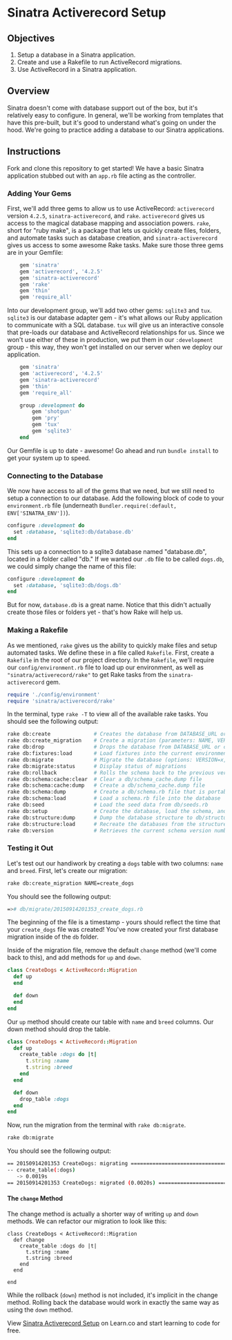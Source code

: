 # Sinatra Activerecord Setup


## Objectives

1. Setup a database in a Sinatra application.
2. Create and use a Rakefile to run ActiveRecord migrations.
3. Use ActiveRecord in a Sinatra application.

## Overview

Sinatra doesn't come with database support out of the box, but it's relatively easy to configure. In general, we'll be working from templates that have this pre-built, but it's good to understand what's going on under the hood. We're going to practice adding a database to our Sinatra applications.

## Instructions

Fork and clone this repository to get started! We have a basic Sinatra application stubbed out with an `app.rb` file acting as the controller.

### Adding Your Gems

First, we'll add three gems to allow us to use ActiveRecord: `activerecord` version `4.2.5`, `sinatra-activerecord`, and `rake`. `activerecord` gives us access to the magical database mapping and association powers. `rake`, short for "ruby make", is a package that lets us quickly create files, folders, and automate tasks such as database creation, and `sinatra-activerecord` gives us access to some awesome Rake tasks. Make sure those three gems are in your Gemfile:

```ruby
 	gem 'sinatra'
	gem 'activerecord', '4.2.5'
	gem 'sinatra-activerecord'
	gem 'rake'
	gem 'thin'
	gem 'require_all'
```

Into our development group, we'll add two other gems: `sqlite3` and `tux`. `sqlite3` is our database adapter gem - it's what allows our Ruby application to communicate with a SQL database. `tux` will give us an interactive console that pre-loads our database and ActiveRecord relationships for us. Since we won't use either of these in production, we put them in our `:development` group - this way, they won't get installed on our server when we deploy our application.

```ruby
 	gem 'sinatra'
	gem 'activerecord', '4.2.5'
	gem 'sinatra-activerecord'
	gem 'thin'
	gem 'require_all'

	group :development do
		gem 'shotgun'
		gem 'pry'
		gem 'tux'
		gem 'sqlite3'
	end
```

Our Gemfile is up to date - awesome! Go ahead and run `bundle install` to get your system up to speed.

### Connecting to the Database

We now have access to all of the gems that we need, but we still need to setup a connection to our database. Add the following block of code to your `environment.rb` file (underneath `Bundler.require(:default, ENV['SINATRA_ENV'])`).

```ruby
configure :development do
  set :database, 'sqlite3:db/database.db'
end
```

This sets up a connection to a sqlite3 database named "database.db", located in a folder called "db." If we wanted our `.db` file to be called `dogs.db`, we could simply change the name of this file:

```ruby
configure :development do
  set :database, 'sqlite3:db/dogs.db'
end
```

But for now, `database.db` is a great name. Notice that this didn't actually create those files or folders yet - that's how Rake will help us.

### Making a Rakefile

As we mentioned, `rake` gives us the ability to quickly make files and setup automated tasks. We define these in a file called `Rakefile`. First, create a `Rakefile` in the root of our project directory. In the `Rakefile`, we'll require our `config/environment.rb` file to load up our environment, as well as `"sinatra/activerecord/rake"` to get Rake tasks from the `sinatra-activerecord` gem.

```ruby
require './config/environment'
require 'sinatra/activerecord/rake'
```

In the terminal, type `rake -T` to view all of the available rake tasks. You should see the following output:

```bash
rake db:create              # Creates the database from DATABASE_URL or config/database.yml for...
rake db:create_migration    # Create a migration (parameters: NAME, VERSION)
rake db:drop                # Drops the database from DATABASE_URL or config/database.yml for t...
rake db:fixtures:load       # Load fixtures into the current environment's database
rake db:migrate             # Migrate the database (options: VERSION=x, VERBOSE=false, SCOPE=blog)
rake db:migrate:status      # Display status of migrations
rake db:rollback            # Rolls the schema back to the previous version (specify steps w/ S...
rake db:schema:cache:clear  # Clear a db/schema_cache.dump file
rake db:schema:cache:dump   # Create a db/schema_cache.dump file
rake db:schema:dump         # Create a db/schema.rb file that is portable against any DB suppor...
rake db:schema:load         # Load a schema.rb file into the database
rake db:seed                # Load the seed data from db/seeds.rb
rake db:setup               # Create the database, load the schema, and initialize with the see...
rake db:structure:dump      # Dump the database structure to db/structure.sql
rake db:structure:load      # Recreate the databases from the structure.sql file
rake db:version             # Retrieves the current schema version number
```

### Testing it Out

Let's test out our handiwork by creating a `dogs` table with two columns: `name` and `breed`. First, let's create our migration:

```bash
rake db:create_migration NAME=create_dogs
```
You should see the following output:

```bash
=># db/migrate/20150914201353_create_dogs.rb
```
 The beginning of the file is a timestamp - yours should reflect the time that your `create_dogs` file was created! You've now created your first database migration inside of the `db` folder.

Inside of the migration file, remove the default `change` method (we'll come back to this), and add methods for `up` and `down`.

```ruby
class CreateDogs < ActiveRecord::Migration
  def up
  end

  def down
  end
end
```

Our `up` method should create our table with `name` and `breed` columns. Our down method should drop the table.

```ruby
class CreateDogs < ActiveRecord::Migration
  def up
    create_table :dogs do |t|
      t.string :name
      t.string :breed
    end
  end

  def down
  	drop_table :dogs
  end
end
```

Now, run the migration from the terminal with `rake db:migrate`.

```bash
rake db:migrate
```

You should see the following output:

```bash
== 20150914201353 CreateDogs: migrating =======================================
-- create_table(:dogs)
   -> 0.0019s
== 20150914201353 CreateDogs: migrated (0.0020s) ==============================
```

#### The `change` Method
The change method is actually a shorter way of writing `up` and `down` methods. We can refactor our migration to look like this:

```
class CreateDogs < ActiveRecord::Migration
  def change
    create_table :dogs do |t|
      t.string :name
      t.string :breed
    end
  end

end
```
While the rollback (`down`) method is not included, it's implicit in the change method. Rolling back the database would work in exactly the same way as using the `down` method.

<p data-visibility='hidden'>View <a href='https://learn.co/lessons/sinatra-activerecord-setup' title='Sinatra Activerecord Setup'>Sinatra Activerecord Setup</a> on Learn.co and start learning to code for free.</p>
